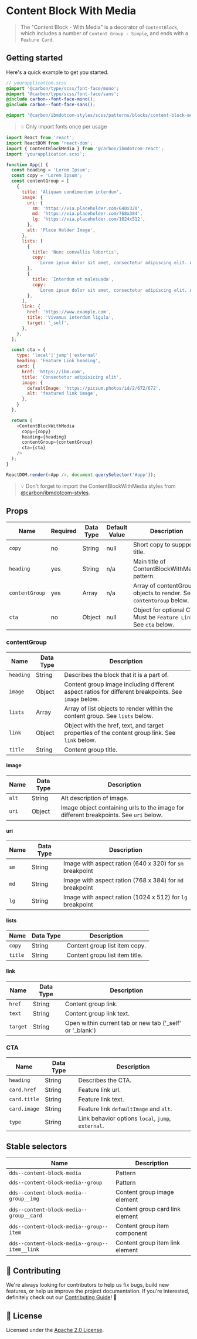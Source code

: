 # Content Block With Media

> The "Content Block - With Media" is a decorator of `ContentBlock`, which
> includes a number of `Content Group - Simple`, and ends with a `Feature Card`.

## Getting started

Here's a quick example to get you started.

```scss
// yourapplication.scss
@import '@carbon/type/scss/font-face/mono';
@import '@carbon/type/scss/font-face/sans';
@include carbon--font-face-mono();
@include carbon--font-face-sans();

@import '@carbon/ibmdotcom-styles/scss/patterns/blocks/content-block-media/index';
```

> 💡 Only import fonts once per usage

```javascript
import React from 'react';
import ReactDOM from 'react-dom';
import { ContentBlockMedia } from '@carbon/ibmdotcom-react';
import 'yourapplication.scss';

function App() {
  const heading = 'Lorem Ipsum';
  const copy = 'Lorem Ipsum';
  const contentGroup = [
    {
      title: 'Aliquam condimentum interdum',
      image: {
        uri: {
          sm: 'https://via.placeholder.com/640x320',
          md: 'https://via.placeholder.com/768x384',
          lg: 'https://via.placeholder.com/1024x512',
        },
        alt: 'Place Holder Image',
      },
      lists: [
        {
          title: 'Nunc convallis lobortis',
          copy:
            'Lorem ipsum dolor sit amet, consectetur adipiscing elit. Aenean et ultricies est. Mauris iaculis eget dolor nec hendrerit. Phasellus at elit sollicitudin, sodales nulla quis, consequat libero.',
        },
        {
          title: 'Interdum et malesuada',
          copy:
            'Lorem ipsum dolor sit amet, consectetur adipiscing elit. Aenean et ultricies est. Mauris iaculis eget dolor nec hendrerit. Phasellus at elit sollicitudin, sodales nulla quis, consequat libero.',
        },
      ],
      link: {
        href: 'https://www.example.com',
        title: 'Vivamus interdum ligula',
        target: '_self',
      },
    },
  ];

  const cta = {
    type: 'local'|'jump'|'external'
    heading: 'Feature Link heading',
    card: {
      href: 'https://ibm.com',
      title: 'Consectetur adipisicing elit',
      image: {
        defaultImage: 'https://picsum.photos/id/2/672/672',
        alt: 'featured link image',
      },
    }
  },

  return (
    <ContentBlockWithMedia
      copy={copy}
      heading={heading}
      contentGroup={contentGroup}
      cta={cta}
    />
  );
}

ReactDOM.render(<App />, document.querySelector('#app'));
```

> 💡 Don't forget to import the ContentBlockWithMedia styles from
> [@carbon/ibmdotcom-styles](https://github.com/carbon-design-system/ibm-dotcom-library/blob/master/packages/styles).

## Props

| Name           | Required | Data Type | Default Value | Description                                                        |
| -------------- | -------- | --------- | ------------- | ------------------------------------------------------------------ |
| `copy`         | no       | String    | null          | Short copy to suppport title.                                      |
| `heading`      | yes      | String    | n/a           | Main title of ContentBlockWithMedia pattern.                       |
| `contentGroup` | yes      | Array     | n/a           | Array of contentGroup objects to render. See `contentGroup` below. |
| `cta`          | no       | Object    | null          | Object for optional CTA. Must be `Feature Link`. See `cta` below.  |

### contentGroup

| Name      | Data Type | Description                                                                                         |
| --------- | --------- | --------------------------------------------------------------------------------------------------- |
| `heading` | String    | Describes the block that it is a part of.                                                           |
| `image`   | Object    | Content group image including different aspect ratios for different breakpoints. See `image` below. |
| `lists`   | Array     | Array of list objects to render within the content group. See `lists` below.                        |
| `link`    | Object    | Object with the href, text, and target properties of the content group link. See `link` below.      |
| `title`   | String    | Content group title.                                                                                |

#### image

| Name  | Data Type | Description                                                                           |
| ----- | --------- | ------------------------------------------------------------------------------------- |
| `alt` | String    | Alt description of image.                                                             |
| `uri` | Object    | Image object containing urls to the image for different breakpoints. See `uri` below. |

#### uri

| Name | Data Type | Description                                               |
| ---- | --------- | --------------------------------------------------------- |
| `sm` | String    | Image with aspect ration (640 x 320) for `sm` breakpoint  |
| `md` | String    | Image with aspect ration (768 x 384) for `md` breakpoint  |
| `lg` | String    | Image with aspect ration (1024 x 512) for `lg` breakpoint |

#### lists

| Name    | Data Type | Description                    |
| ------- | --------- | ------------------------------ |
| `copy`  | String    | Content group list item copy.  |
| `title` | String    | Content gropu list item title. |

#### link

| Name     | Data Type | Description                                                |
| -------- | --------- | ---------------------------------------------------------- |
| `href`   | String    | Content group link.                                        |
| `text`   | String    | Content group link text.                                   |
| `target` | String    | Open within current tab or new tab ('\_self' or '\_blank') |

### CTA

| Name         | Data Type | Description                                        |
| ------------ | --------- | -------------------------------------------------- |
| `heading`    | String    | Describes the CTA.                                 |
| `card.href`  | String    | Feature link url.                                  |
| `card.title` | String    | Feature link text.                                 |
| `card.image` | String    | Feature link `defaultImage` and `alt`.             |
| `type`       | String    | Link behavior options `local`, `jump`, `external`. |

## Stable selectors

| Name                                          | Description                     |
| --------------------------------------------- | ------------------------------- |
| `dds--content-block-media`                    | Pattern                         |
| `dds--content-block-media--group`             | Pattern                         |
| `dds--content-block-media--group__img`        | Content group image element     |
| `dds--content-block-media--group__card`       | Content group card link element |
| `dds--content-block-media--group--item`       | Content group item component    |
| `dds--content-block-media--group--item__link` | Content group item link element |

## 🙌 Contributing

We're always looking for contributors to help us fix bugs, build new features,
or help us improve the project documentation. If you're interested, definitely
check out our
[Contributing Guide](https://github.com/carbon-design-system/ibm-dotcom-library/blob/master/.github/CONTRIBUTING.md)!
👀

## 📝 License

Licensed under the
[Apache 2.0 License](https://github.com/carbon-design-system/ibm-dotcom-library/blob/master/LICENSE).
